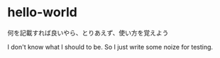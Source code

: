 # hello-world

何を記載すれば良いやら、とりあえず、使い方を覚えよう

I don't know what I should to be. So I just write some noize for testing.
